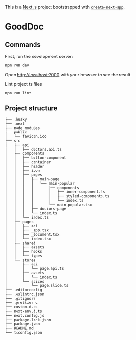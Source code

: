 This is a [Next.js](https://nextjs.org/) project bootstrapped with [`create-next-app`](https://github.com/vercel/next.js/tree/canary/packages/create-next-app).

# GoodDoc

## Commands

First, run the development server:

```bash
npm run dev
```
Open [http://localhost:3000](http://localhost:3000) with your browser to see the result.

Lint project ts files
```bash
npm run lint
```

## Project structure

```
├── .husky
├── .next
├── node_modules
├── public
│   └── favicon.ico
├── src
|   ├── api
│   │   ├── doctors.api.ts
│   ├── components
│   │   ├── button-component
│   │   ├── container
│   │   ├── header
│   │   ├── icon
│   │   ├── pages
│   │   │   ├── main-page
│   │   │   │   └── main-popular
│   │   │   │       ├── components
│   │   │   │       │   ├── inner-component.ts
│   │   │   │       │   ├── styled-components.ts
│   │   │   │       │   └── index.ts
│   │   │   │       └── main-popular.tsx
│   │   │   ├── doctors-page
│   │   │   └── index.ts
│   │   └── index.ts
│   ├── pages
│   │   ├── api
│   │   ├── _app.tsx
│   │   ├── _document.tsx
│   │   └── index.tsx
│   ├── shared
│   │   ├── assets
│   │   ├── hooks
│   │   └── types
│   └── stores
│       ├── api
│       │   └── page.api.ts
│       ├── assets
│       │   └── index.ts
│       └── slices
│           └── page.slice.ts
├── .editorconfig
├── .eslintrc.json
├── .gitignore
├── .prettierrc
├── custom.d.ts
├── next-env.d.ts
├── next.config.js
├── package-lock.json
├── package.json
├── README.md
└── tsconfig.json
```
